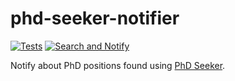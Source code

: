 # phd-seeker-notifier

[![Tests](https://github.com/anapaulagomes/phd-seeker-notifier/actions/workflows/ci.yml/badge.svg)](https://github.com/anapaulagomes/phd-seeker-notifier/actions/workflows/ci.yml)
[![Search and Notify](https://github.com/anapaulagomes/phd-seeker-notifier/actions/workflows/search_and_notify.yml/badge.svg)](https://github.com/anapaulagomes/phd-seeker-notifier/actions/workflows/search_and_notify.yml)

Notify about PhD positions found using [PhD Seeker](https://github.com/Aghababaei/PhD-Seeker).
